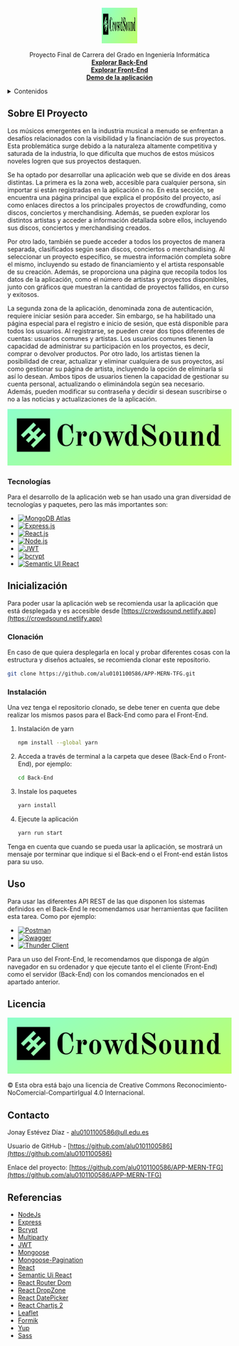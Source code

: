 <br />
<div align="center">
  <a href="https://github.com/alu0101100586/APP-MERN-TFG">
    <img src="images/logo.png" alt="Logo" width="80" height="80">
  </a>

  <p align="center">
    Proyecto Final de Carrera del Grado en Ingeniería Informática
    <br />
    <a href="https://github.com/alu0101100586/APP-MERN-TFG/tree/main/Back-End"><strong>Explorar Back-End</strong></a>
    <br />
    <a href="https://github.com/alu0101100586/APP-MERN-TFG/tree/main/Front-End"><strong>Explorar Front-End</strong></a>
    <br />
    <a href="https://youtu.be/TqrupHoBEO0"><strong>Demo de la aplicación</strong></a>
  </p>
</div>


<details>
  <summary>Contenidos</summary>
  <ol>
    <li>
      <a href="#sobre-el-proyecto">Sobre El Proyecto</a>
      <ul>
        <li><a href="#tecnologías">Tecnologías</a></li>
      </ul>
    </li>
    <li>
      <a href="#inicialización">Inicialización</a>
      <ul>
        <li><a href="#clonación">Clonación</a></li>
        <li><a href="#instalación">Instalación</a></li>
      </ul>
    </li>
    <li><a href="#uso">Uso</a></li>
    <li><a href="#licencia">Licencia</a></li>
    <li><a href="#contacto">Contacto</a></li>
    <li><a href="#referencias">Referencias</a></li>
  </ol>
</details>



## Sobre El Proyecto

Los músicos emergentes en la industria musical a menudo se enfrentan a desafíos relacionados con la visibilidad y la financiación de sus proyectos. Esta problemática surge debido a la naturaleza altamente competitiva y saturada de la industria, lo que dificulta que muchos de estos músicos noveles logren que sus proyectos destaquen.

Se ha optado por desarrollar una aplicación web que se divide en dos áreas distintas. La primera es la zona web, accesible para cualquier persona, sin importar si están registradas en la aplicación o no. En esta sección, se encuentra una página principal que explica el propósito del proyecto, así como enlaces directos a los principales proyectos de crowdfunding, como discos, conciertos y merchandising. Además, se pueden explorar los distintos artistas y acceder a información detallada sobre ellos, incluyendo sus discos, conciertos y merchandising creados.

Por otro lado, también se puede acceder a todos los proyectos de manera separada, clasificados según sean discos, conciertos o merchandising. Al seleccionar un proyecto específico, se muestra información completa sobre el mismo, incluyendo su estado de financiamiento y el artista responsable de su creación. Además, se proporciona una página que recopila todos los datos de la aplicación, como el número de artistas y proyectos disponibles, junto con gráficos que muestran la cantidad de proyectos fallidos, en curso y exitosos.

La segunda zona de la aplicación, denominada zona de autenticación, requiere iniciar sesión para acceder. Sin embargo, se ha habilitado una página especial para el registro e inicio de sesión, que está disponible para todos los usuarios. Al registrarse, se pueden crear dos tipos diferentes de cuentas: usuarios comunes y artistas. Los usuarios comunes tienen la capacidad de administrar su participación en los proyectos, es decir, comprar o devolver productos. Por otro lado, los artistas tienen la posibilidad de crear, actualizar y eliminar cualquiera de sus proyectos, así como gestionar su página de artista, incluyendo la opción de eliminarla si así lo desean. Ambos tipos de usuarios tienen la capacidad de gestionar su cuenta personal, actualizando o eliminándola según sea necesario. Además, pueden modificar su contraseña y decidir si desean suscribirse o no a las noticias y actualizaciones de la aplicación.

<div align="center">
  <img src="images/logo.png" alt="Funcionalidad">
</div>

### Tecnologías

Para el desarrollo de la aplicación web se han usado una gran diversidad de tecnologías y paquetes, pero las más importantes son:

* [![MongoDB Atlas][MongoDB Atlas]][MongoDB Atlas-url]
* [![Express.js][Express.js]][Express.js-url]
* [![React.js][React.js]][React-url]
* [![Node.js][Node.js]][Node.js-url]
* [![JWT][JWT]][JWT-url]
* [![bcrypt][bcrypt]][bcrypt-url]
* [![Semantic UI React][Semantic UI React]][Semantic UI React-url]

## Inicialización
Para poder usar la aplicación web se recomienda usar la aplicación que está desplegada y es accesible desde [https://crowdsound.netlify.app](https://crowdsound.netlify.app)

### Clonación
En caso de que quiera desplegarla en local y probar diferentes cosas con la estructura y diseños actuales, se recomienda clonar este repositorio.
  ```sh
  git clone https://github.com/alu0101100586/APP-MERN-TFG.git
  ```

### Instalación

Una vez tenga el repositorio clonado, se debe tener en cuenta que debe realizar los mismos pasos para el Back-End como para el Front-End.

1. Instalación de yarn
   ```sh
   npm install --global yarn
   ```
2. Acceda a través de terminal a la carpeta que desee (Back-End o Front-End), por ejemplo:
   ```sh
   cd Back-End
   ```
3. Instale los paquetes
   ```sh
   yarn install
   ```
4. Ejecute la aplicación
   ```sh
   yarn run start
   ```

Tenga en cuenta que cuando se pueda usar la aplicación, se mostrará un mensaje por terminar que indique si el Back-end o el Front-end están listos para su uso.

## Uso
Para usar las diferentes API REST de las que disponen los sistemas definidos en el Back-End le recomendamos usar herramientas que faciliten esta tarea. Como por ejemplo:
* [![Postman][Postman]][Postman-url]
* [![Swagger][Swagger]][Swagger-url]
* [![Thunder Client][Thunder Client]][Thunder Client-url]

Para un uso del Front-End, le recomendamos que disponga de algún navegador en su ordenador y que ejecute tanto el el cliente (Front-End) como el servidor (Back-End) con los comandos mencionados en el apartado anterior.

## Licencia

<div align="center">
  <img src="images/logo.png">
</div>

© Esta obra está bajo una licencia de Creative Commons Reconocimiento-NoComercial-CompartirIgual 4.0 Internacional.

## Contacto

Jonay Estévez Díaz - [alu0101100586@ull.edu.es](https://gmail.com)

Usuario de GitHub - [https://github.com/alu0101100586](https://github.com/alu0101100586)

Enlace del proyecto: [https://github.com/alu0101100586/APP-MERN-TFG](https://github.com/alu0101100586/APP-MERN-TFG)

## Referencias
* [NodeJs](https://nodejs.org/en/docs)
* [Express](https://expressjs.com/es/guide/routing.html)
* [Bcrypt](https://yarnpkg.com/package/bcrypt)
* [Multiparty](https://yarnpkg.com/package/connect-multiparty)
* [JWT](https://jwt.io)
* [Mongoose](https://mongoosejs.com)
* [Mongoose-Pagination](https://yarnpkg.com/package/mongoose-paginate)
* [React](https://es.react.dev/reference/react)
* [Semantic Ui React](https://react.semantic-ui.com)
* [React Router Dom](https://reactrouter.com/en/main)
* [React DropZone](https://react-dropzone.js.org)
* [React DatePicker](https://reactdatepicker.com)
* [React Chartjs 2](https://react-chartjs-2.js.org)
* [Leaflet](https://leafletjs.com)
* [Formik](https://formik.org)
* [Yup](https://yarnpkg.com/?q=yup&p=1)
* [Sass](https://sass-lang.com)

[React.js]: https://img.shields.io/badge/React-20232A?style=for-the-badge&logo=react&logoColor=61DAFB
[React-url]: https://reactjs.org/
[Node.js]: https://img.shields.io/badge/Node.js-43853D?style=for-the-badge&logo=node.js&logoColor=white
[Node.js-url]: https://nodejs.org/
[Express.js]: https://img.shields.io/badge/Express.js-000000?style=for-the-badge&logo=express&logoColor=white
[Express.js-url]: https://expressjs.com/
[JWT]: https://img.shields.io/badge/JWT-000000?style=for-the-badge&logo=json-web-tokens&logoColor=white
[JWT-url]: https://jwt.io/
[bcrypt]: https://img.shields.io/badge/bcrypt-000000?style=for-the-badge&logo=bcrypt&logoColor=white
[bcrypt-url]: https://www.npmjs.com/package/bcrypt
[MongoDB Atlas]: https://img.shields.io/badge/MongoDB%20Atlas-4DB33D?style=for-the-badge&logo=mongodb&logoColor=white
[MongoDB Atlas-url]: https://www.mongodb.com/cloud/atlas
[Semantic UI React]: https://img.shields.io/badge/Semantic%20UI%20React-35bdb2?style=for-the-badge&logo=semantic-ui-react&logoColor=white
[Semantic UI React-url]: https://react.semantic-ui.com/
[Postman]: https://img.shields.io/badge/Postman-FF6C37?style=for-the-badge&logo=postman&logoColor=white
[Postman-url]: https://www.postman.com/
[Thunder Client]: https://img.shields.io/badge/Thunder%20Client-FF481D?style=for-the-badge&logo=thunderclient&logoColor=white
[Thunder Client-url]: https://www.thunderclient.io/
[Swagger]: https://img.shields.io/badge/Swagger-85EA2D?style=for-the-badge&logo=swagger&logoColor=black
[Swagger-url]: https://swagger.io/

